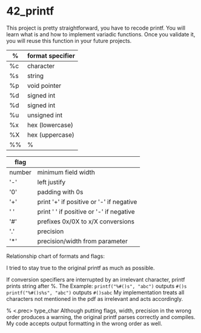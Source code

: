 # 42_printf

This project is pretty straightforward, you have to recode printf. You will learn what is and how to implement variadic functions. Once you validate it, you will reuse this function in your future projects.

%  | format specifier  |
---|------|
%c | character|
%s | string|
%p | void pointer|
%d | signed int|
%d | signed int|
%u | unsigned int|
%x | hex (lowercase)|
%X | hex (uppercase)|
%% | %|

flag||
----|---|
number	| minimum field width						|
'-' 	| left justify|
'0' 	| padding with 0s|
'+' 	| print '+' if positive or '-' if negative|
' ' 	| print ' ' if positive or '-' if negative|
'#' 	| prefixes 0x/0X to x/X conversions |
'.' 	| precision															|
'*' 	| precision/width from parameter	|

Relationship chart of formats and flags:


I tried to stay true to the original printf as much as possible.

If conversion specifiers are interrupted by an irrelevant character, printf prints string after %.
The 
Example: ```printf("%#()s", "abc")``` outputs ```#()s```
```printf("%#()s%s", "abc")``` outputs ```#()sabc```
My implementation treats all characters not mentioned in the pdf as irrelevant and acts accordingly.

% <flags> <width> <.prec> type_char
Although putting flags, width, precision in the wrong order produces a warning, the original printf parses correctly and compiles.
My code accepts output formatting in the wrong order as well.
